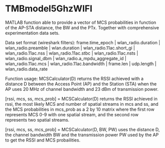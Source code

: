 # TMBmodel5GhzWIFI
MATLAB function able to provide a vector of MCS probabilities in function of the AP-STA distance, the BW and the PTx. 
Together with comprehensive experimentation data sets.

Data set format (wireshark filters):
frame.time_epoch | wlan_radio.duration | wlan_radio.preamble | wlan.duration | wlan_radio.11ac.short_gi | wlan_radio.11ac.nss | wlan_radio.11ac.stbc | wlan_radio.11ac.nsts | wlan_radio.signal_dbm | wlan_radio.a_mpdu_aggregate_id | wlan_radio.11ac.mcs | wlan_radio.11ac.bandwidth | frame.len | udp.length | wlan_radio.data_rate

Function usage:
MCSCalculator(D) returns the RSSI achieved with a distance D between the
Access Point (AP) and the Station (STA) when the AP uses 20 MHz of channel
bandwidth and 23 dBm of transmission power.

[rssi, mcs, ss, mcs_prob] = MCSCalculator(D) returns the RSSI achieved in
rssi, the most likely MCS and number of spatial streams in mcs and ss, and
the MCS probabilities in mcs_prob as a 2 by 10 matrix where the first row
represents MCS 0-9 with one spatial stream, and the second row represents
two spatial streams.

[rssi, mcs, ss, mcs_prob] = MCSCalculator(D, BW, PW) uses the distance D,
the channel bandwidth BW and the transmission power PW used by the AP 
to get the RSSI and MCS probailities.
